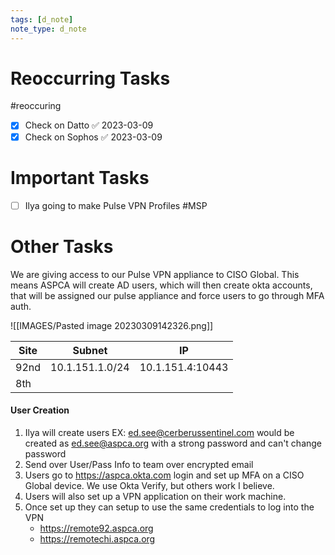 ```yaml
---
tags: [d_note]
note_type: d_note
---
```


# Reoccurring Tasks

#reoccuring

- [x] Check on Datto ✅ 2023-03-09
- [x] Check on Sophos ✅ 2023-03-09

# Important Tasks
- [ ] Ilya going to make Pulse VPN Profiles #MSP 
# Other Tasks


We are giving access to our Pulse VPN appliance to CISO Global. This means ASPCA will create AD users, which will then create okta accounts, that will be assigned our pulse appliance and force users to go through MFA auth.

![[IMAGES/Pasted image 20230309142326.png]]

| Site | Subnet          |        IP        |
| ---- | --------------- |:----------------:|
| 92nd | 10.1.151.1.0/24 | 10.1.151.4:10443 |
| 8th     |                 |                  |

#### User Creation
1. Ilya will create users
	EX: ed.see@cerberussentinel.com would be created as ed.see@aspca.org with a strong password and can't change password
2. Send over User/Pass Info to team over encrypted email
3. Users go to https://aspca.okta.com login and set up MFA on a CISO Global device. We use Okta Verify, but others work I believe.
4. Users will also set up a VPN application on their work machine.
5. Once set up they can setup to use the same credentials to log into the VPN
	* https://remote92.aspca.org
	* https://remotechi.aspca.org
